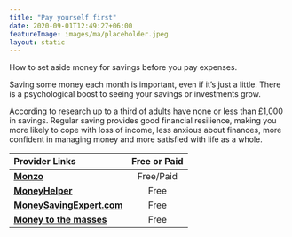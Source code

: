 ```yaml
---
title: "Pay yourself first"
date: 2020-09-01T12:49:27+06:00
featureImage: images/ma/placeholder.jpeg
layout: static
---
```


How to set aside money for savings before you pay expenses.

Saving some money each month is important, even if it’s just a little. There is a psychological boost to seeing your savings or investments grow.

According to research up to a third of adults have none or less than £1,000 in savings. Regular saving provides good financial resilience, making you more likely to cope with loss of income, less anxious about finances, more confident in managing money and more satisfied with life as a whole.

| Provider Links      | Free or Paid  |  
| :-----------          | :--------------:      |  
| [**Monzo**](https://monzo.com/blog/2019/06/28/pay-yourself-first-how-to-save-money) | Free/Paid | 
| [**MoneyHelper**](https://www.moneyhelper.org.uk/en/savings/how-to-save/getting-into-the-savings-habit) | Free | 
| [**MoneySavingExpert.com**](https://www.moneysavingexpert.com/savings/best-regular-savings-accounts/) | Free | 
| [**Money to the masses**](https://moneytothemasses.com/banking/best-savings-apps-in-the-uk-how-to-save-money-using-your-smartphone) | Free | 
  

<br/><br/>






